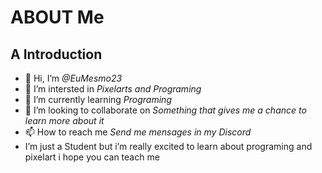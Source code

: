 # ABOUT Me

## A Introduction

- 👋 Hi, I’m *@EuMesmo23*
- 👀 I’m intersted in *Pixelarts and Programing*
- 🌱 I’m currently learning *Programing*
- 💞️ I’m looking to collaborate on *Something that gives me a chance to learn more about it*
- 📫 How to reach me *Send me mensages in my Discord* 
- I’m just a Student but i’m  really excited to learn about programing and pixelart i hope you can teach me

<!---
EuMesmo23/EuMesmo23 is a ✨ special ✨ repository because its `README.md` (this file) appears on your GitHub profile.
You can click the Preview link to take a look at your changes.
--->
